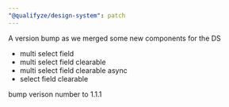 ```yaml
---
"@qualifyze/design-system": patch
---
```


A version bump as we merged some new components for the DS

- multi select field
- multi select field clearable
- multi select field clearable async
- select field clearable

bump verison number to 1.1.1
